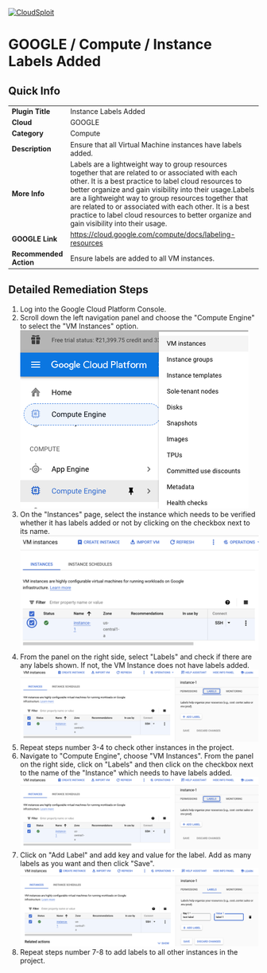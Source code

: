 [![CloudSploit](https://cloudsploit.com/img/logo-new-big-text-100.png "CloudSploit")](https://cloudsploit.com)

# GOOGLE / Compute / Instance Labels Added

## Quick Info

| | |
|-|-|
| **Plugin Title** | Instance Labels Added |
| **Cloud** | GOOGLE |
| **Category** | Compute |
| **Description** | Ensure that all Virtual Machine instances have labels added. |
| **More Info** | Labels are a lightweight way to group resources together that are related to or associated with each other. It is a best practice to label cloud resources to better organize and gain visibility into their usage.Labels are a lightweight way to group resources together that are related to or associated with each other. It is a best practice to label cloud resources to better organize and gain visibility into their usage. |
| **GOOGLE Link** | https://cloud.google.com/compute/docs/labeling-resources |
| **Recommended Action** | Ensure labels are added to all VM instances. |

## Detailed Remediation Steps
1. Log into the Google Cloud Platform Console.
2. Scroll down the left navigation panel and choose the "Compute Engine" to select the "VM Instances" option. </br> <img src="/resources/google/compute/instance-labels-added/step2.png"/>
3. On the "Instances" page, select the instance which needs to be verified whether it has labels added or not by clicking on the checkbox next to its name.</br> <img src="/resources/google/compute/instance-labels-added/step3.png"/>
4. From the panel on the right side, select "Labels" and check if there are any labels shown. If not, the VM Instance does not have labels added.</br> <img src="/resources/google/compute/instance-labels-added/step4.png"/>
5. Repeat steps number 3-4 to check other instances in the project.</br>
6. Navigate to "Compute Engine", choose "VM Instances". From the panel on the right side, click on "Labels" and then click on the checkbox next to the name of the "Instance" which needs to have labels added.</br> <img src="/resources/google/compute/instance-labels-added/step4.png"/>
7. Click on "Add Label" and add key and value for the label. Add as many labels as you want and then click "Save".</br> <img src="/resources/google/compute/instance-labels-added/step7.png"/>
8. Repeat steps number 7-8 to add labels to all other instances in the project.</br>
